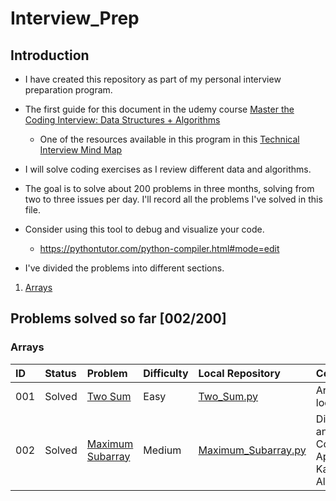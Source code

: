 # Interview_Prep

## Introduction
- I have created this repository as part of my personal interview preparation
program.

- The first guide for this document in the udemy course
[Master the Coding Interview: Data Structures + Algorithms](https://www.udemy.com/course/master-the-coding-interview-data-structures-algorithms/?couponCode=ST22MT92324B)

  - One of the resources available in this program in this [Technical Interview Mind Map](./Resources/Master_the_Interview_Click_here_for_Course_Link_.pdf)

- I will solve coding exercises as I review different data and algorithms.

- The goal is to solve about 200 problems in three months, solving from two to
three issues per day. I'll record all the problems I've solved in this file.

- Consider using this tool to debug and visualize your code.
  - https://pythontutor.com/python-compiler.html#mode=edit

- I've divided the problems into different sections.

1. [Arrays](./Arrays/)

## Problems solved so far [002/200]

### Arrays

|ID  |Status         |Problem                                                                          |Difficulty |Local Repository                                   |Concepts                                       |
|:---|:--------------|:--------------------------------------------------------------------------------|:----------|:--------------------------------------------------|:----------------------------------------------|
|001 | Solved        |[Two Sum](https://leetcode.com/problems/two-sum/)                                |Easy       |[Two_Sum.py](./Arrays/Two_Sum.py)                  |Arrays, loops                                  |
|002 | Solved        |[Maximum Subarray](https://leetcode.com/problems/maximum-subarray/description/) |Medium     |[Maximum_Subarray.py](./Arrays/Maximum_Subarray.py) |Divide and Conquer Approach, Kadane's Algorithm|
